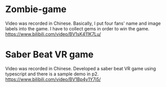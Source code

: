 # Zombie-game
Video was recorded in Chinese. Basically, I put four fans' name and image labels into the game. I have to collect gems in order to win the game. 
https://www.bilibili.com/video/BV1sK411K7Lu/

# Saber Beat VR game
Video was recorded in Chinese. Developed a saber beat VR game using typescript and there is a sample demo in p2.
https://www.bilibili.com/video/BV1Bp4y1Y7j5/
